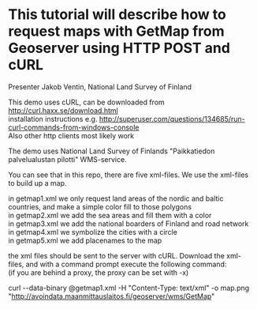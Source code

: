 This tutorial will describe how to request maps with GetMap from Geoserver using HTTP POST and cURL
========================

Presenter Jakob Ventin, National Land Survey of Finland <br />

This demo uses cURL, can be downloaded from http://curl.haxx.se/download.html <br />
installation instructions e.g. http://superuser.com/questions/134685/run-curl-commands-from-windows-console <br />
Also other http clients most likely work <br />

The demo uses National Land Survey of Finlands "Paikkatiedon palvelualustan pilotti" WMS-service. <br />

You can see that in this repo, there are five xml-files. We use the xml-files to build up a map. <br />

in getmap1.xml we only request land areas of the nordic and baltic countries, and make a simple color fill to those polygons <br />
in getmap2.xml we add the sea areas and fill them with a color <br />
in getmap3.xml we add the national boarders of Finland and road network <br />
in getmap4.xml we symbolize the cities with a circle <br />
in getmap5.xml we add placenames to the map <br />

the xml files should be sent to the server with cURL. Download the xml-files, and with a command prompt execute the following command: <br />
(if you are behind a proxy, the proxy can be set with -x) <br />

curl --data-binary @getmap1.xml -H "Content-Type: text/xml" -o map.png "http://avoindata.maanmittauslaitos.fi/geoserver/wms/GetMap" <br />